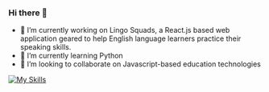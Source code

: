 ### Hi there 👋

- 🔭 I’m currently working on Lingo Squads, a React.js based web application geared to help English language learners practice their speaking skills.
- 🌱 I’m currently learning Python
- 👯 I’m looking to collaborate on Javascript-based education technologies

[![My Skills](https://skillicons.dev/icons?i=js,react,html,css,postgresql)](https://skillicons.dev)
